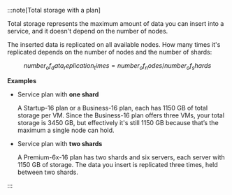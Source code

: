 :::note[Total storage with a plan]

Total storage represents the maximum amount of data you can insert into a service, and it
doesn't depend on the number of nodes.

The inserted data is replicated on all available nodes. How many times it's replicated
depends on the number of nodes and the number of shards:

```math
number_of_data_replication_times = number_of_nodes / number_of_shards
```

**Examples**

- Service plan with **one shard**

  A Startup-16 plan or a Business-16 plan, each has 1150 GB of total storage per VM. Since
  the Business-16 plan offers three VMs, your total storage is 3450 GB, but effectively
  it's still 1150 GB because that’s the maximum a single node can hold.

- Service plan with **two shards**

  A Premium-6x-16 plan has two shards and six servers, each server with
  1150 GB of storage. The data you insert is replicated three times, held between two
  shards.

:::
